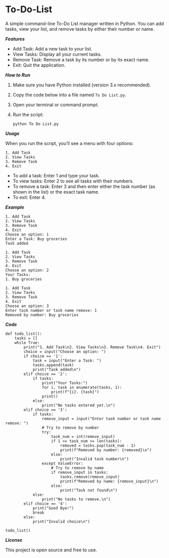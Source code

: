 # To-Do-List
A simple command-line To-Do List manager written in Python.
You can add tasks, view your list, and remove tasks by either their number or name.

***Features***
  - Add Task: Add a new task to your list.
  - View Tasks: Display all your current tasks.
  - Remove Task: Remove a task by its number or by its exact name.
  - Exit: Quit the application.

***How to Run***
  1. Make sure you have Python installed (version 3.x recommended).
  2. Copy the code below into a file named ```To Do List.py```.
  3. Open your terminal or command prompt.
  4. Run the script:
     
     ```
     python To Do List.py
     ```
***Usage***

When you run the script, you’ll see a menu with four options:

```
1. Add Task
2. View Tasks
3. Remove Task
4. Exit
```
  - To add a task: Enter 1 and type your task.
  - To view tasks: Enter 2 to see all tasks with their numbers.
  - To remove a task: Enter 3 and then enter either the task number (as shown in the list) or the exact task name.
  - To exit: Enter 4.

***Example***

```
1. Add Task
2. View Tasks
3. Remove Task
4. Exit
Choose an option: 1
Enter a Task: Buy groceries
Task added

1. Add Task
2. View Tasks
3. Remove Task
4. Exit
Choose an option: 2
Your Tasks:
1. Buy groceries

1. Add Task
2. View Tasks
3. Remove Task
4. Exit
Choose an option: 3
Enter task number or task name remove: 1
Removed by number: Buy groceries

```

***Code***

```
def todo_list():
    tasks = []
    while True:
        print("1. Add Task\n2. View Tasks\n3. Remove Task\n4. Exit")
        choice = input("Choose an option: ")
        if choice == '1':
            task = input("Enter a Task: ")
            tasks.append(task)
            print("Task added\n")
        elif choice == '2':
            if tasks:
                print("Your Tasks:")
                for i, task in enumerate(tasks, 1):
                    print(f"{i}. {task}")
                print()
            else:
                print("No tasks entered yet.\n")
        elif choice == '3':
            if tasks:
                remove_input = input("Enter task number or task name remove: ")
                # Try to remove by number
                try:
                    task_num = int(remove_input)
                    if 1 <= task_num <= len(tasks):
                        removed = tasks.pop(task_num - 1)
                        print(f"Removed by number: {removed}\n")
                    else:
                        print("Invalid task number\n")
                except ValueError:
                    # Try to remove by name
                    if remove_input in tasks:
                        tasks.remove(remove_input)
                        print(f"Removed by name: {remove_input}\n")
                    else:
                        print("Task not found\n")
            else:
                print("No tasks to remove.\n")
        elif choice == '4':
            print("Good Bye!")
            break
        else:
            print("Invalid choice\n")

todo_list()

```

***License***

This project is open source and free to use.
